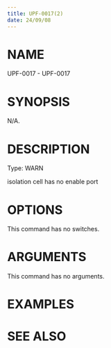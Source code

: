 ```yaml
---
title: UPF-0017(2)
date: 24/09/08
---
```


# NAME

UPF-0017 - UPF-0017

# SYNOPSIS

N/A.

# DESCRIPTION

Type: WARN

isolation cell has no enable port

# OPTIONS

This command has no switches.

# ARGUMENTS

This command has no arguments.

# EXAMPLES

# SEE ALSO
